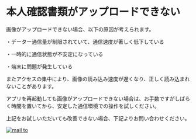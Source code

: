 # 本人確認書類がアップロードできない

画像がアップロードできない場合、以下の原因が考えられます。

   ・データー通信量が制限されていて、通信速度が著しく低下している

   ・一時的に通信状態が不安定になっている

   ・端末に問題が発生している

またアクセスの集中により、画像の読み込み速度が遅くなり、正しく読み込まれないことがあります。  

アプリを再起動しても画像がアップロードできない場合は、お手数ですがしばらく時間を置いてから、安定した通信環境での操作を試しください。

上記をお試しいただいても改善できない場合、下記よりお問い合わせください。

[![mail to](https://dl.dropboxusercontent.com/s/klu15tz7y4bx2hv/%E3%83%A1%E3%83%BC%E3%83%AB%E3%83%90%E3%83%8A%E3%83%BC.jpg)](mailto:support@conepoke.com)

